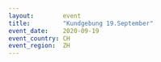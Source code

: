```yaml
---
layout:        event
title:         "Kundgebung 19.September"
event_date:    2020-09-19
event_country: CH
event_region:  ZH
---
```

